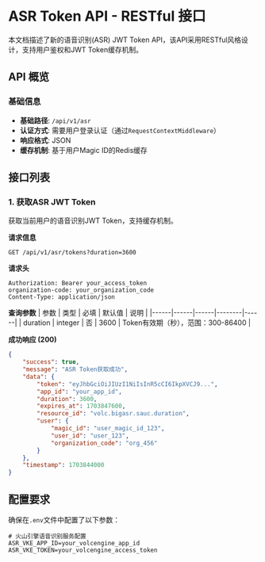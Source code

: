 # ASR Token API - RESTful 接口

本文档描述了新的语音识别(ASR) JWT Token API，该API采用RESTful风格设计，支持用户鉴权和JWT Token缓存机制。

## API 概览

### 基础信息
- **基础路径**: `/api/v1/asr`
- **认证方式**: 需要用户登录认证（通过`RequestContextMiddleware`）
- **响应格式**: JSON
- **缓存机制**: 基于用户Magic ID的Redis缓存

## 接口列表

### 1. 获取ASR JWT Token

获取当前用户的语音识别JWT Token，支持缓存机制。

**请求信息**
```
GET /api/v1/asr/tokens?duration=3600
```

**请求头**
```
Authorization: Bearer your_access_token
organization-code: your_organization_code
Content-Type: application/json
```

**查询参数**
| 参数 | 类型 | 必填 | 默认值 | 说明 |
|------|------|------|--------|------|
| duration | integer | 否 | 3600 | Token有效期（秒），范围：300-86400 |

**成功响应 (200)**
```json
{
    "success": true,
    "message": "ASR Token获取成功",
    "data": {
        "token": "eyJhbGciOiJIUzI1NiIsInR5cCI6IkpXVCJ9...",
        "app_id": "your_app_id",
        "duration": 3600,
        "expires_at": 1703847600,
        "resource_id": "volc.bigasr.sauc.duration",
        "user": {
            "magic_id": "user_magic_id_123",
            "user_id": "user_123",
            "organization_code": "org_456"
        }
    },
    "timestamp": 1703844000
}
```

## 配置要求

确保在`.env`文件中配置了以下参数：

```env
# 火山引擎语音识别服务配置
ASR_VKE_APP_ID=your_volcengine_app_id
ASR_VKE_TOKEN=your_volcengine_access_token
``` 